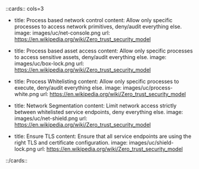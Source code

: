 ::cards:: cols=3

- title: Process based network control
  content: Allow only specific processes to access network primitives, deny/audit everything else.
  image: images/uc/net-console.png
  url: https://en.wikipedia.org/wiki/Zero_trust_security_model

- title: Process based asset access
  content: Allow only specific processes to access sensitive assets, deny/audit everything else.
  image: images/uc/box-lock.png
  url: https://en.wikipedia.org/wiki/Zero_trust_security_model

- title: Process Whitelisting
  content: Allow only specific processes to execute, deny/audit everything else.
  image: images/uc/process-white.png
  url: https://en.wikipedia.org/wiki/Zero_trust_security_model

- title: Network Segmentation
  content: Limit network access strictly between whitelisted service endpoints, deny everything else.
  image: images/uc/net-shield.png
  url: https://en.wikipedia.org/wiki/Zero_trust_security_model

- title: Ensure TLS
  content: Ensure that all service endpoints are using the right TLS and certificate configuration.
  image: images/uc/shield-lock.png
  url: https://en.wikipedia.org/wiki/Zero_trust_security_model

::/cards::

